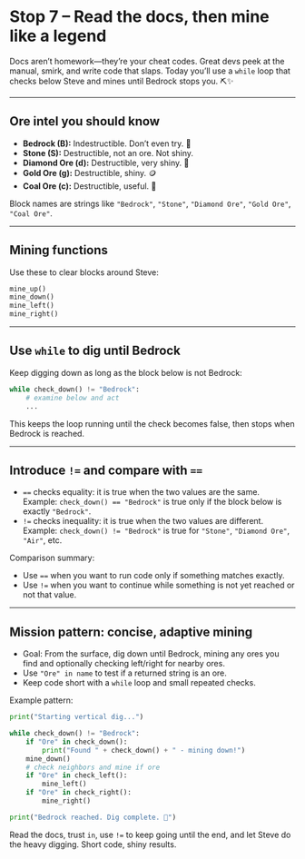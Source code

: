 # Stop 7 – Read the docs, then mine like a legend

Docs aren’t homework—they’re your cheat codes. Great devs peek at the manual, smirk, and write code that slaps. Today you’ll use a `while` loop that checks below Steve and mines until Bedrock stops you. ⛏️✨

---

## Ore intel you should know

- **Bedrock (B):** Indestructible. Don’t even try. 🚫  
- **Stone (S):** Destructible, not an ore. Not shiny.  
- **Diamond Ore (d):** Destructible, very shiny. 💎  
- **Gold Ore (g):** Destructible, shiny. 🪙  
- **Coal Ore (c):** Destructible, useful. 🧱

Block names are strings like `"Bedrock"`, `"Stone"`, `"Diamond Ore"`, `"Gold Ore"`, `"Coal Ore"`.

---

## Mining functions

Use these to clear blocks around Steve:

```python
mine_up()
mine_down()
mine_left()
mine_right()
```

---

## Use `while` to dig until Bedrock

Keep digging down as long as the block below is not Bedrock:

```python
while check_down() != "Bedrock":
    # examine below and act
    ...
```

This keeps the loop running until the check becomes false, then stops when Bedrock is reached.

---

## Introduce `!=` and compare with `==`

- `==` checks equality: it is true when the two values are the same.  
  Example: `check_down() == "Bedrock"` is true only if the block below is exactly `"Bedrock"`.  
- `!=` checks inequality: it is true when the two values are different.  
  Example: `check_down() != "Bedrock"` is true for `"Stone"`, `"Diamond Ore"`, `"Air"`, etc.

Comparison summary:
- Use `==` when you want to run code only if something matches exactly.  
- Use `!=` when you want to continue while something is not yet reached or not that value.

---

## Mission pattern: concise, adaptive mining

- Goal: From the surface, dig down until Bedrock, mining any ores you find and optionally checking left/right for nearby ores.  
- Use `"Ore" in name` to test if a returned string is an ore.  
- Keep code short with a `while` loop and small repeated checks.

Example pattern:

```python
print("Starting vertical dig...")

while check_down() != "Bedrock":
    if "Ore" in check_down():
        print("Found " + check_down() + " - mining down!")
    mine_down()
    # check neighbors and mine if ore
    if "Ore" in check_left():
        mine_left()
    if "Ore" in check_right():
        mine_right()

print("Bedrock reached. Dig complete. 🏁")
```

Read the docs, trust `in`, use `!=` to keep going until the end, and let Steve do the heavy digging. Short code, shiny results.